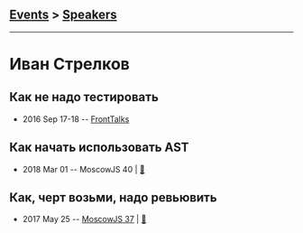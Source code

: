 ## [Events](../README.md) > [Speakers](../speakers.md)
---

# Иван Стрелков

## Как не надо тестировать
- 2016 Sep 17-18 -- [FrontTalks](https://events.yandex.ru/lib/talks/3932/)    
## Как начать использовать AST
- 2018 Mar 01 -- MoscowJS 40  | [:notebook:](http://istrel.github.io/ast-getting-started/)  
## Как, черт возьми, надо ревьювить
- 2017 May 25 -- [MoscowJS 37](https://youtu.be/mDZDy67bT28)  | [:notebook:](https://cloud.mail.ru/public/A1m7/zx1gUL2iv)  
